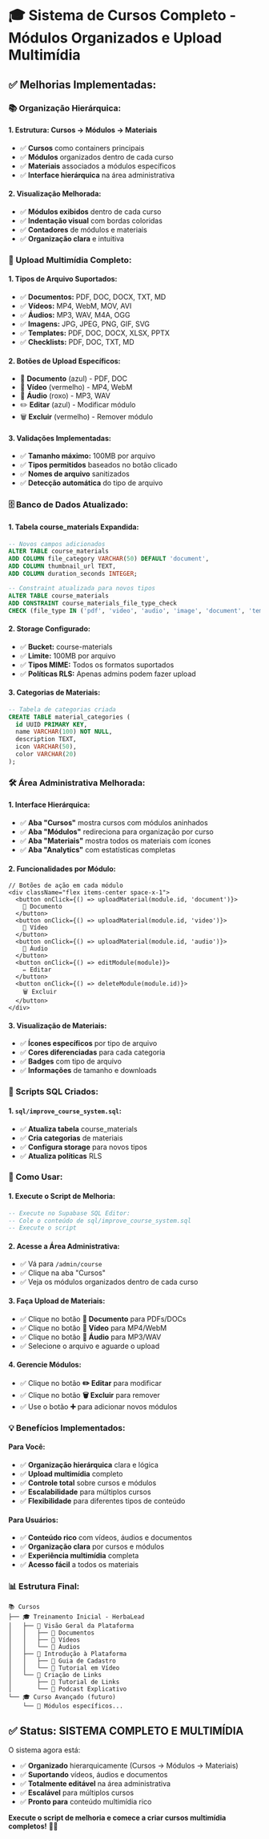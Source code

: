 # 🎓 Sistema de Cursos Completo - Módulos Organizados e Upload Multimídia

## ✅ **Melhorias Implementadas:**

### **📚 Organização Hierárquica:**

#### **1. Estrutura: Cursos → Módulos → Materiais**
- ✅ **Cursos** como containers principais
- ✅ **Módulos** organizados dentro de cada curso
- ✅ **Materiais** associados a módulos específicos
- ✅ **Interface hierárquica** na área administrativa

#### **2. Visualização Melhorada:**
- ✅ **Módulos exibidos** dentro de cada curso
- ✅ **Indentação visual** com bordas coloridas
- ✅ **Contadores** de módulos e materiais
- ✅ **Organização clara** e intuitiva

### **🎥 Upload Multimídia Completo:**

#### **1. Tipos de Arquivo Suportados:**
- ✅ **Documentos:** PDF, DOC, DOCX, TXT, MD
- ✅ **Vídeos:** MP4, WebM, MOV, AVI
- ✅ **Áudios:** MP3, WAV, M4A, OGG
- ✅ **Imagens:** JPG, JPEG, PNG, GIF, SVG
- ✅ **Templates:** PDF, DOC, DOCX, XLSX, PPTX
- ✅ **Checklists:** PDF, DOC, TXT, MD

#### **2. Botões de Upload Específicos:**
- 📄 **Documento** (azul) - PDF, DOC
- 🎥 **Vídeo** (vermelho) - MP4, WebM
- 🎵 **Áudio** (roxo) - MP3, WAV
- ✏️ **Editar** (azul) - Modificar módulo
- 🗑️ **Excluir** (vermelho) - Remover módulo

#### **3. Validações Implementadas:**
- ✅ **Tamanho máximo:** 100MB por arquivo
- ✅ **Tipos permitidos** baseados no botão clicado
- ✅ **Nomes de arquivo** sanitizados
- ✅ **Detecção automática** do tipo de arquivo

### **🗄️ Banco de Dados Atualizado:**

#### **1. Tabela course_materials Expandida:**
```sql
-- Novos campos adicionados
ALTER TABLE course_materials 
ADD COLUMN file_category VARCHAR(50) DEFAULT 'document',
ADD COLUMN thumbnail_url TEXT,
ADD COLUMN duration_seconds INTEGER;

-- Constraint atualizada para novos tipos
ALTER TABLE course_materials 
ADD CONSTRAINT course_materials_file_type_check 
CHECK (file_type IN ('pdf', 'video', 'audio', 'image', 'document', 'template', 'checklist'));
```

#### **2. Storage Configurado:**
- ✅ **Bucket:** course-materials
- ✅ **Limite:** 100MB por arquivo
- ✅ **Tipos MIME:** Todos os formatos suportados
- ✅ **Políticas RLS:** Apenas admins podem fazer upload

#### **3. Categorias de Materiais:**
```sql
-- Tabela de categorias criada
CREATE TABLE material_categories (
  id UUID PRIMARY KEY,
  name VARCHAR(100) NOT NULL,
  description TEXT,
  icon VARCHAR(50),
  color VARCHAR(20)
);
```

### **🛠️ Área Administrativa Melhorada:**

#### **1. Interface Hierárquica:**
- ✅ **Aba "Cursos"** mostra cursos com módulos aninhados
- ✅ **Aba "Módulos"** redireciona para organização por curso
- ✅ **Aba "Materiais"** mostra todos os materiais com ícones
- ✅ **Aba "Analytics"** com estatísticas completas

#### **2. Funcionalidades por Módulo:**
```tsx
// Botões de ação em cada módulo
<div className="flex items-center space-x-1">
  <button onClick={() => uploadMaterial(module.id, 'document')}>
    📄 Documento
  </button>
  <button onClick={() => uploadMaterial(module.id, 'video')}>
    🎥 Vídeo
  </button>
  <button onClick={() => uploadMaterial(module.id, 'audio')}>
    🎵 Áudio
  </button>
  <button onClick={() => editModule(module)}>
    ✏️ Editar
  </button>
  <button onClick={() => deleteModule(module.id)}>
    🗑️ Excluir
  </button>
</div>
```

#### **3. Visualização de Materiais:**
- ✅ **Ícones específicos** por tipo de arquivo
- ✅ **Cores diferenciadas** para cada categoria
- ✅ **Badges** com tipo de arquivo
- ✅ **Informações** de tamanho e downloads

### **🚀 Scripts SQL Criados:**

#### **1. `sql/improve_course_system.sql`:**
- ✅ **Atualiza tabela** course_materials
- ✅ **Cria categorias** de materiais
- ✅ **Configura storage** para novos tipos
- ✅ **Atualiza políticas** RLS

### **🎯 Como Usar:**

#### **1. Execute o Script de Melhoria:**
```sql
-- Execute no Supabase SQL Editor:
-- Cole o conteúdo de sql/improve_course_system.sql
-- Execute o script
```

#### **2. Acesse a Área Administrativa:**
- ✅ Vá para `/admin/course`
- ✅ Clique na aba "Cursos"
- ✅ Veja os módulos organizados dentro de cada curso

#### **3. Faça Upload de Materiais:**
- ✅ Clique no botão **📄 Documento** para PDFs/DOCs
- ✅ Clique no botão **🎥 Vídeo** para MP4/WebM
- ✅ Clique no botão **🎵 Áudio** para MP3/WAV
- ✅ Selecione o arquivo e aguarde o upload

#### **4. Gerencie Módulos:**
- ✅ Clique no botão **✏️ Editar** para modificar
- ✅ Clique no botão **🗑️ Excluir** para remover
- ✅ Use o botão **➕** para adicionar novos módulos

### **💡 Benefícios Implementados:**

#### **Para Você:**
- ✅ **Organização hierárquica** clara e lógica
- ✅ **Upload multimídia** completo
- ✅ **Controle total** sobre cursos e módulos
- ✅ **Escalabilidade** para múltiplos cursos
- ✅ **Flexibilidade** para diferentes tipos de conteúdo

#### **Para Usuários:**
- ✅ **Conteúdo rico** com vídeos, áudios e documentos
- ✅ **Organização clara** por cursos e módulos
- ✅ **Experiência multimídia** completa
- ✅ **Acesso fácil** a todos os materiais

### **📊 Estrutura Final:**

```
📚 Cursos
├── 🎓 Treinamento Inicial - HerbaLead
│   ├── 📖 Visão Geral da Plataforma
│   │   ├── 📄 Documentos
│   │   ├── 🎥 Vídeos
│   │   └── 🎵 Áudios
│   ├── 📖 Introdução à Plataforma
│   │   ├── 📄 Guia de Cadastro
│   │   └── 🎥 Tutorial em Vídeo
│   └── 📖 Criação de Links
│       ├── 📄 Tutorial de Links
│       └── 🎵 Podcast Explicativo
└── 🎓 Curso Avançado (futuro)
    └── 📖 Módulos específicos...
```

## ✅ **Status: SISTEMA COMPLETO E MULTIMÍDIA**

O sistema agora está:
- ✅ **Organizado** hierarquicamente (Cursos → Módulos → Materiais)
- ✅ **Suportando** vídeos, áudios e documentos
- ✅ **Totalmente editável** na área administrativa
- ✅ **Escalável** para múltiplos cursos
- ✅ **Pronto para** conteúdo multimídia rico

**Execute o script de melhoria e comece a criar cursos multimídia completos!** 🎯✨



























